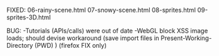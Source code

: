 FIXED:
06-rainy-scene.html
07-snowy-scene.html
08-sprites.html
09-sprites-3D.html

BUG:
-Tutorials (APIs/calls) were out of date
-WebGL block XSS image loads; should devise workaround (save import files in Present-Working-Directory (PWD) ) (firefox FIX only)